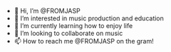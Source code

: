 - 👋 Hi, I’m @FROMJASP
- 👀 I’m interested in music production and education 
- 🌱 I’m currently learning how to enjoy life
- 💞️ I’m looking to collaborate on music
- 📫 How to reach me @FROMJASP on the gram! 

<!---
FROMJASP/FROMJASP is a ✨ special ✨ repository because its `README.md` (this file) appears on your GitHub profile.
You can click the Preview link to take a look at your changes.
--->
